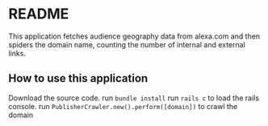 # README

This application fetches audience geography data from alexa.com and then spiders the domain name, counting the number of internal and external links.

## How to use this application
Download the source code.
run `bundle install`
run `rails c` to load the rails console.
run `PublisherCrawler.new().perform([domain])` to crawl the domain

